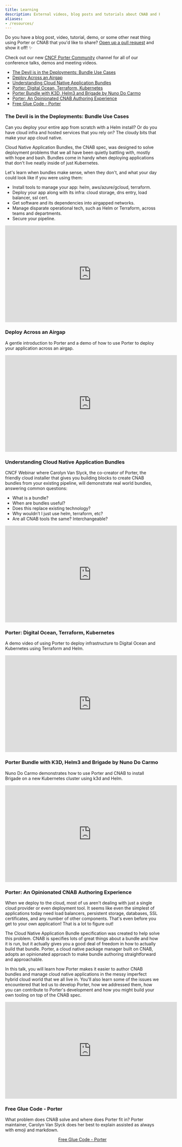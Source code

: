 ```yaml
---
title: Learning
description: External videos, blog posts and tutorials about CNAB and Porter
aliases:
- /resources/
---
```


Do you have a blog post, video, tutorial, demo, or some other neat thing 
using Porter or CNAB that you'd like to share? [Open up a pull request][pr] 
and show it off! ✨

Check out our new [CNCF Porter Community] channel for all of our conference talks, demos and meeting videos.

* [The Devil is in the Deployments: Bundle Use Cases](#the-devil-is-in-the-deployments-bundle-use-cases)
* [Deploy Across an Airgap](#deploy-across-an-airgap)
* [Understanding Cloud Native Application Bundles](#understanding-cloud-native-application-bundles)
* [Porter: Digital Ocean, Terraform, Kubernetes](#porter-digital-ocean-terraform-kubernetes)
* [Porter Bundle with K3D, Helm3 and Brigade by Nuno Do Carmo](#porter-bundle-with-k3d-helm3-and-brigade-by-nuno-do-carmo)
* [Porter: An Opinionated CNAB Authoring Experience](#porter-an-opinionated-cnab-authoring-experience)
* [Free Glue Code - Porter](#free-glue-code-porter)

[pr]: /contribute/guide/

### The Devil is in the Deployments: Bundle Use Cases

Can you deploy your entire app from scratch with a Helm install? Or do you
have cloud infra and hosted services that you rely on? The cloudy bits that make
your app cloud native.

Cloud Native Application Bundles, the CNAB spec, was designed to solve
deployment problems that we all have been quietly battling with, mostly with
hope and bash. Bundles come in handy when deploying applications that don't live
neatly inside of just Kubernetes.

Let's learn when bundles make sense, when they don't, and what your day could
look like if you were using them:

* Install tools to manage your app: helm, aws/azure/gcloud, terraform.
* Deploy your app along with its infra: cloud storage, dns entry, load balancer, ssl cert.
* Get software and its dependencies into airgapped networks.
* Manage disparate operational tech, such as Helm or Terraform, across
  teams and departments.
* Secure your pipeline.

<iframe width="560" height="315" src="https://www.youtube.com/embed/wNl8m3h9I4E" frameborder="0" allow="accelerometer; autoplay; clipboard-write; encrypted-media; gyroscope; picture-in-picture" allowfullscreen></iframe>

### Deploy Across an Airgap

A gentle introduction to Porter and a demo of how to use Porter to deploy your application across an airgap.

<iframe width="560" height="315" src="https://www.youtube.com/embed/IFWIBSzhgM4" frameborder="0" allow="accelerometer; autoplay; clipboard-write; encrypted-media; gyroscope; picture-in-picture" allowfullscreen></iframe>

### Understanding Cloud Native Application Bundles

CNCF Webinar where Carolyn Van Slyck, the co-creator of Porter, the friendly cloud installer that gives you building blocks to create CNAB bundles from your existing pipeline, will demonstrate real world bundles, answering common questions:

* What is a bundle?
* When are bundles useful?
* Does this replace existing technology?
* Why wouldn’t I just use helm, terraform, etc?
* Are all CNAB tools the same? Interchangeable?

<iframe width="560" height="315" src="https://www.youtube.com/embed/1FGMrv_xfqY" frameborder="0" allow="accelerometer; autoplay; encrypted-media; gyroscope; picture-in-picture" allowfullscreen></iframe>

### Porter: Digital Ocean, Terraform, Kubernetes

A demo video of using Porter to deploy infrastructure to Digital Ocean and Kubernetes using Terraform and Helm.

<iframe width="560" height="315" src="https://www.youtube.com/embed/ciA1YuGOIo4" frameborder="0" allow="accelerometer; autoplay; encrypted-media; gyroscope; picture-in-picture" allowfullscreen></iframe>

### Porter Bundle with K3D, Helm3 and Brigade by Nuno Do Carmo

Nuno Do Carmo demonstrates how to use Porter and CNAB to install Brigade on a new Kubernetes cluster using k3d and Helm.

<iframe width="560" height="315" src="https://www.youtube.com/embed/9egipQjUgD0" frameborder="0" allow="accelerometer; autoplay; encrypted-media; gyroscope; picture-in-picture" allowfullscreen></iframe>

### Porter: An Opinionated CNAB Authoring Experience

When we deploy to the cloud, most of us aren't dealing with just a single cloud
provider or even deployment tool. It seems like even the simplest of
applications today need load balancers, persistent storage, databases, SSL
certificates, and any number of other components. That's even before you get to
your own application! That is a lot to figure out!

The Cloud Native Application Bundle specification was created to help solve this
problem. CNAB is specifies lots of great things about a bundle and how it is
run, but it actually gives you a good deal of freedom in how to actually build
that bundle. Porter, a cloud native package manager built on CNAB, adopts an
opinionated approach to make bundle authoring straightforward and approachable.

In this talk, you will learn how Porter makes it easier to author CNAB bundles
and manage cloud native applications in the messy imperfect hybrid cloud world
that we all live in. You'll also learn some of the issues we encountered that
led us to develop Porter, how we addressed them, how you can contribute to
Porter's development and how you might build your own tooling on top of the CNAB
spec.

<iframe width="560" height="315" src="https://www.youtube.com/embed/__fim6RIW1s" frameborder="0" allow="accelerometer; autoplay; encrypted-media; gyroscope; picture-in-picture" allowfullscreen></iframe>

### Free Glue Code - Porter

What problem does CNAB solve and where does Porter fit in? Porter maintainer, Carolyn Van Slyck does her best to explain
assisted as always with emoji and markdown.

<p align=center><a href="https://carolynvanslyck.com/blog/2019/04/porter">Free Glue Code - Porter</a></p>

[CNCF Porter Community]: /videos
